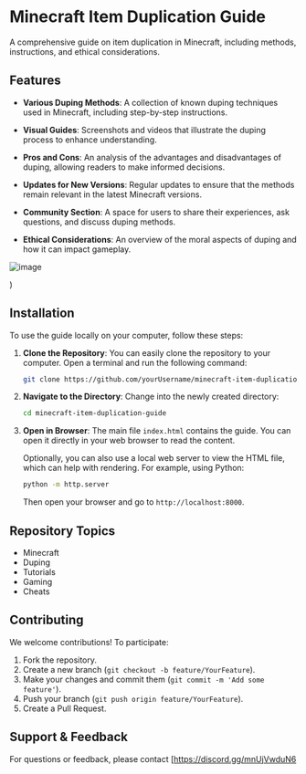 # Minecraft Item Duplication Guide

A comprehensive guide on item duplication in Minecraft, including methods, instructions, and ethical considerations.

## Features

- **Various Duping Methods**: A collection of known duping techniques used in Minecraft, including step-by-step instructions.
  
- **Visual Guides**: Screenshots and videos that illustrate the duping process to enhance understanding.

- **Pros and Cons**: An analysis of the advantages and disadvantages of duping, allowing readers to make informed decisions.

- **Updates for New Versions**: Regular updates to ensure that the methods remain relevant in the latest Minecraft versions.

- **Community Section**: A space for users to share their experiences, ask questions, and discuss duping methods.

- **Ethical Considerations**: An overview of the moral aspects of duping and how it can impact gameplay.

![image](https://github.com/user-attachments/assets/fb032896-8e96-4a15-a01d-f951f63edd24)

)

## Installation

To use the guide locally on your computer, follow these steps:

1. **Clone the Repository**: You can easily clone the repository to your computer. Open a terminal and run the following command:

    ```bash
    git clone https://github.com/yourUsername/minecraft-item-duplication-guide.git
    ```

2. **Navigate to the Directory**: Change into the newly created directory:

    ```bash
    cd minecraft-item-duplication-guide
    ```

3. **Open in Browser**: The main file `index.html` contains the guide. You can open it directly in your web browser to read the content.

   Optionally, you can also use a local web server to view the HTML file, which can help with rendering. For example, using Python:

    ```bash
    python -m http.server
    ```

   Then open your browser and go to `http://localhost:8000`.

## Repository Topics

- Minecraft
- Duping
- Tutorials
- Gaming
- Cheats

## Contributing

We welcome contributions! To participate:

1. Fork the repository.
2. Create a new branch (`git checkout -b feature/YourFeature`).
3. Make your changes and commit them (`git commit -m 'Add some feature'`).
4. Push your branch (`git push origin feature/YourFeature`).
5. Create a Pull Request.

## Support & Feedback

For questions or feedback, please contact [https://discord.gg/mnUjVwduN6
